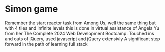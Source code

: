 # Simon game
 Remember the start reactor task from Among Us, well the same thing but with 4 tiles and infinite levels this is done in virtual assistance of Angela Yu from her The Complete 2024 Web Development Bootcamp. Touched ins and outs of jQuery, used javascript and jQuery extensivly 
A significant step forward in the path of learning full stack

